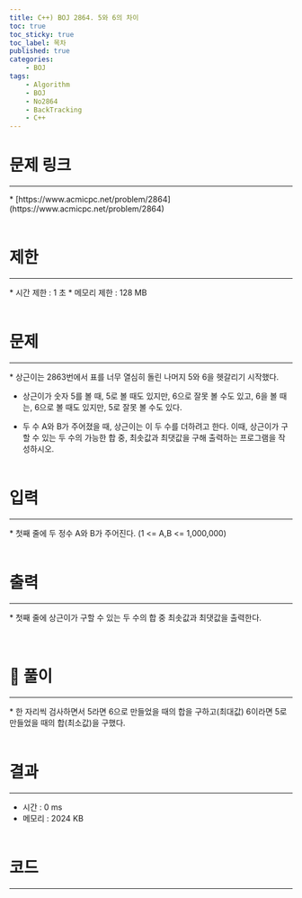 ```yaml
---
title: C++) BOJ 2864. 5와 6의 차이
toc: true
toc_sticky: true
toc_label: 목차
published: true
categories:
    - BOJ
tags:
    - Algorithm
    - BOJ
    - No2864
    - BackTracking
    - C++
---
```


# 문제 링크
<hr>
* [https://www.acmicpc.net/problem/2864](https://www.acmicpc.net/problem/2864)<br><br>
 
# 제한
<hr>
* 시간 제한 : 1 초
* 메모리 제한 : 128 MB<br><br>

# 문제
<hr>
* 상근이는 2863번에서 표를 너무 열심히 돌린 나머지 5와 6을 헷갈리기 시작했다.
 
* 상근이가 숫자 5를 볼 때, 5로 볼 때도 있지만, 6으로 잘못 볼 수도 있고, 6을 볼 때는, 6으로 볼 때도 있지만, 5로 잘못 볼 수도 있다.
 
* 두 수 A와 B가 주어졌을 때, 상근이는 이 두 수를 더하려고 한다. 이때, 상근이가 구할 수 있는 두 수의 가능한 합 중, 최솟값과 최댓값을 구해 출력하는 프로그램을 작성하시오.<br><br>

# 입력
<hr>
* 첫째 줄에 두 정수 A와 B가 주어진다. (1 <= A,B <= 1,000,000)<br><br>

# 출력
<hr>
* 첫째 줄에 상근이가 구할 수 있는 두 수의 합 중 최솟값과 최댓값을 출력한다.<br><br><br>

# 👀 풀이
<hr>
* 한 자리씩 검사하면서 5라면 6으로 만들었을 때의 합을 구하고(최대값) 6이라면 5로 만들었을 때의 합(최소값)을 구했다.<br><br>
 
# 결과 
<hr>

 * 시간 : 0 ms
 * 메모리 : 2024 KB<br><br>
 
# 코드
<hr>

<script src="https://gist.github.com/miro7923/6b82fcadc7ae10357bafb90bb2508e8c.js"></script>
